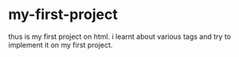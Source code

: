 # my-first-project
thus is my first project on html.
i learnt about various tags and try to implement it on my first project.
